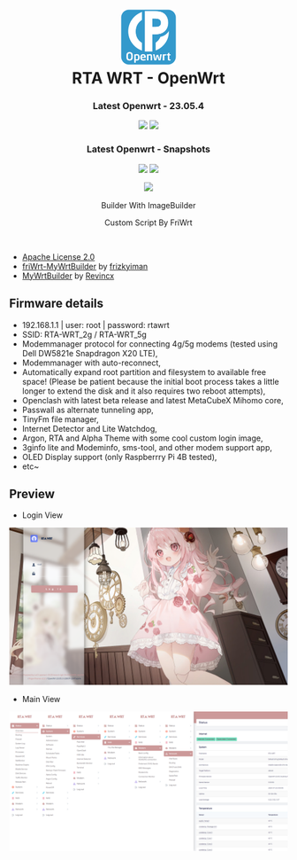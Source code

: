 <h1 align="center">
  <img src="./pictures/logo.png" alt="OpenWrt" width="100">
  <br>RTA WRT - OpenWrt<br>

</h1>

<h3 align="center">Latest Openwrt - 23.05.4</h3>
<p align="center">
<img src="https://img.shields.io/badge/Build_Latest-20240907-blue?style=for-the-badge&logo=openwrt">
<img src="https://img.shields.io/badge/Amlogic_Latest-20240907-blue?style=for-the-badge&logo=openwrt">
</p>

<h3 align="center">Latest Openwrt - Snapshots</h3>
<p align="center">
<img src="https://img.shields.io/badge/Build_Snapshots-20240907-blue?style=for-the-badge&logo=openwrt">
<img src="https://img.shields.io/badge/Amlogic_Snapshots-20240907-blue?style=for-the-badge&logo=openwrt">
</p>
<p align="center">
<img src="https://img.shields.io/github/downloads/rtaserver/RTA-WRT/total?label=Total_Downloads&color=green&style=for-the-badge">
</p>
  

<p align="center">
Builder With ImageBuilder
</p>
<p align="center">
Custom Script By FriWrt
</p>
<br>


* [Apache License 2.0](https://github.com/rtaserver/RTA-WRT/blob/main/LICENSE)
* [friWrt-MyWrtBuilder](https://github.com/frizkyiman/friWrt-MyWrtBuilder) by [frizkyiman](https://github.com/frizkyiman)
* [MyWrtBuilder](https://github.com/Revincx/MyWrtBuilder) by [Revincx](https://github.com/Revincx)


Firmware details
---
* 192.168.1.1 | user: root | password: rtawrt
* SSID: RTA-WRT_2g / RTA-WRT_5g
* Modemmanager protocol for connecting 4g/5g modems (tested using Dell DW5821e Snapdragon X20 LTE),
* Modemmanager with auto-reconnect,
* Automatically expand root partition and filesystem to available free space! (Please be patient because the initial boot process takes a little longer to extend the disk and it also requires two reboot attempts),
* Openclash with latest beta release and latest MetaCubeX Mihomo core,
* Passwall as alternate tunneling app,
* TinyFm file manager,
* Internet Detector and Lite Watchdog,
* Argon, RTA and Alpha Theme with some cool custom login image,
* 3ginfo lite and Modeminfo, sms-tool, and other modem support app,
* OLED Display support (only Raspberrry Pi 4B tested),
* etc~

Preview
---


* Login View
<p align="center">
    <img src="./pictures/Login.png">
</p>

* Main View
<p align="center">
    <img src="./pictures/Status.png">
</p>
